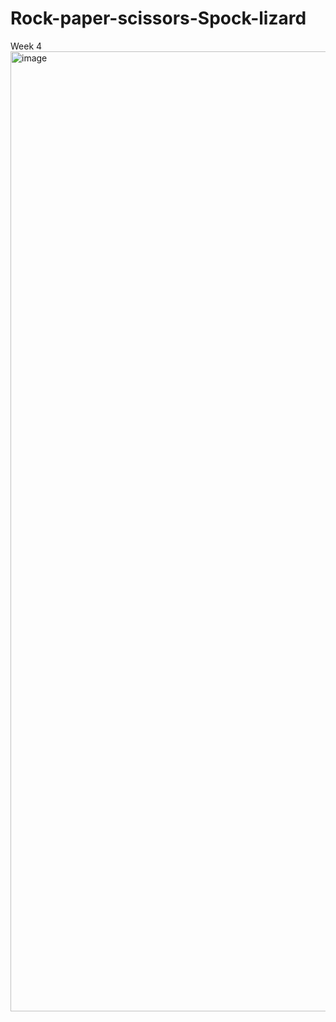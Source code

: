 # Rock-paper-scissors-Spock-lizard
Week 4
<img width="1024" height="1536" alt="image" src="https://github.com/user-attachments/assets/bdf43fda-a692-4188-853f-d297e2c14573" />
